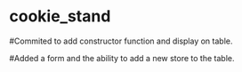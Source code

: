 # cookie_stand

#Commited to add constructor function and display on table.

#Added a form and the ability to add a new store to the table.